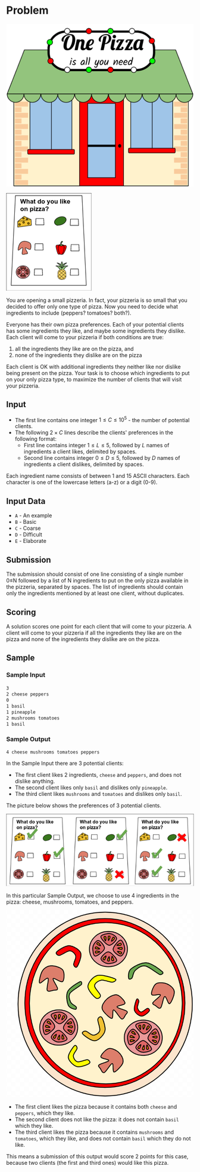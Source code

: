 # Problem

![Pizzeria](images/pizzeria.gif)

![Pizza Poll](images/pizza-poll.png)

You are opening a small pizzeria. In fact, your pizzeria is so small that you decided to offer only one type of pizza. Now you need to decide what ingredients to include (peppers? tomatoes? both?).

Everyone has their own pizza preferences. Each of your potential clients has some ingredients they like, and maybe some ingredients they dislike. Each client will come to your pizzeria if both conditions are true:

1. all the ingredients they like are on the pizza, and
2. none of the ingredients they dislike are on the pizza

Each client is OK with additional ingredients they neither like nor dislike being present on the pizza. Your task is to choose which ingredients to put on your only pizza type, to maximize the number of clients that will visit your pizzeria.

## Input

- The first line contains one integer $1≤C≤10^5$ - the number of potential clients.
- The following $2×C$ lines describe the clients' preferences in the following format:
  - First line contains integer $1≤L≤5$, followed by $L$ names of ingredients a client likes, delimited by spaces.
  - Second line contains integer $0≤D≤5$, followed by $D$ names of ingredients a client dislikes, delimited by spaces.

Each ingredient name consists of between 1 and 15 ASCII characters. Each character is one of the lowercase letters (a-z) or a digit (0-9).

## Input Data

- `A` - An example
- `B` - Basic
- `C` - Coarse
- `D` - Difficult
- `E` - Elaborate

## Submission

The submission should consist of one line consisting of a single number 0≤N followed by a list of N ingredients to put on the only pizza available in the pizzeria, separated by spaces. The list of ingredients should contain only the ingredients mentioned by at least one client, without duplicates.

## Scoring

A solution scores one point for each client that will come to your pizzeria. A client will come to your pizzeria if all the ingredients they like are on the pizza and none of the ingredients they dislike are on the pizza.

## Sample

### Sample Input

    3
    2 cheese peppers
    0
    1 basil
    1 pineapple
    2 mushrooms tomatoes
    1 basil

### Sample Output

    4 cheese mushrooms tomatoes peppers

In the Sample Input there are 3 potential clients:

- The first client likes 2 ingredients, `cheese` and `peppers`, and does not dislike anything.
- The second client likes only `basil` and dislikes only `pineapple`.
- The third client likes `mushrooms` and `tomatoes` and dislikes only `basil`.

The picture below shows the preferences of 3 potential clients.

![Visual representation of the input file (our three clients)](images/pizza-poll-examples.png)

In this particular Sample Output, we choose to use 4 ingredients in the pizza: cheese, mushrooms, tomatoes, and peppers.

![Visual representation of the output file (our one pizza)](images/pizza-sample-output.png)

- The first client likes the pizza because it contains both `cheese` and `peppers`, which they like.
- The second client does not like the pizza: it does not contain `basil` which they like.
- The third client likes the pizza because it contains `mushrooms` and `tomatoes`, which they like, and does not contain `basil` which they do not like.

This means a submission of this output would score 2 points for this case, because two clients (the first and third ones) would like this pizza.
